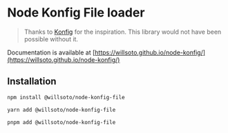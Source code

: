 # Node Konfig File loader

> Thanks to [Konfig](https://github.com/lalamove/konfig) for the inspiration. This library would not have been possible without it.

Documentation is available at [https://willsoto.github.io/node-konfig/](https://willsoto.github.io/node-konfig/)

## Installation

```bash
npm install @willsoto/node-konfig-file
```

```bash
yarn add @willsoto/node-konfig-file
```

```bash
pnpm add @willsoto/node-konfig-file
```
